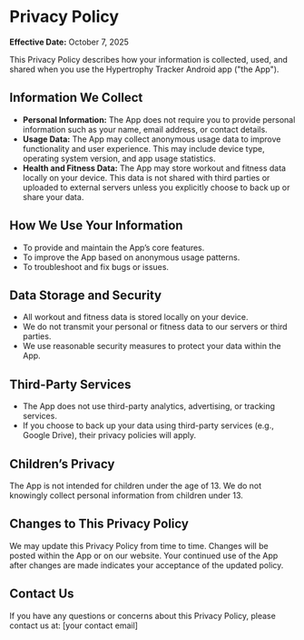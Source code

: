 # Privacy Policy

**Effective Date:** October 7, 2025

This Privacy Policy describes how your information is collected, used, and shared when you use the Hypertrophy Tracker Android app ("the App").

## Information We Collect

- **Personal Information:** The App does not require you to provide personal information such as your name, email address, or contact details.
- **Usage Data:** The App may collect anonymous usage data to improve functionality and user experience. This may include device type, operating system version, and app usage statistics.
- **Health and Fitness Data:** The App may store workout and fitness data locally on your device. This data is not shared with third parties or uploaded to external servers unless you explicitly choose to back up or share your data.

## How We Use Your Information

- To provide and maintain the App’s core features.
- To improve the App based on anonymous usage patterns.
- To troubleshoot and fix bugs or issues.

## Data Storage and Security

- All workout and fitness data is stored locally on your device.
- We do not transmit your personal or fitness data to our servers or third parties.
- We use reasonable security measures to protect your data within the App.

## Third-Party Services

- The App does not use third-party analytics, advertising, or tracking services.
- If you choose to back up your data using third-party services (e.g., Google Drive), their privacy policies will apply.

## Children’s Privacy

The App is not intended for children under the age of 13. We do not knowingly collect personal information from children under 13.

## Changes to This Privacy Policy

We may update this Privacy Policy from time to time. Changes will be posted within the App or on our website. Your continued use of the App after changes are made indicates your acceptance of the updated policy.

## Contact Us

If you have any questions or concerns about this Privacy Policy, please contact us at: [your contact email]
